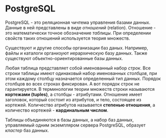 # PostgreSQL

PostgreSQL - это реляционная чичтема управления базами данных. Данные в ней представлены в виде *отношений* (relation). Отношение - это математически точное обозначение *таблицы*. При определении свойств таких отношений используется теория множеств.

Существуют и другие способы организации баз даных. Например, файлы и каталоги организуют иерархическую базу данных. Также существуют объектно-ориентированные базы данных.

Любая таблица представляет собой именованный набор *строк*. Все строки таблицы имеют одинаковый набор именованных *столбцов*, при этом каждому столбцу назначается определенный тип данных. Порядок столбцов во всех строках фиксирован. А вот порядок строк не гарантируется. В терминологии теории множеств строки называются **кортежами (tuples)**, а столбцы - атрибутами. Отношение имеет заголовок, который состоит из атрибутов, и тело, состоящее из кортежей. Количество атрибутов называется **степенью отношения**, а количество кортежей - **кардинальным числом**.

Таблицы объединяются в базы данных, а набор баз данных, управляемый одним экземпляром сервера PostgreSQL, образует *кластер* баз данных.
